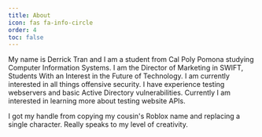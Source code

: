 ```yaml
---
title: About
icon: fas fa-info-circle
order: 4
toc: false
---
```


My name is Derrick Tran and I am a student from Cal Poly Pomona studying Computer Information Systems. I am the Director of Marketing in SWIFT, Students With an Interest in the Future of Technology. I am currently interested in all things offensive security. I have experience testing webservers and basic Active Directory vulnerabilities. Currently I am interested in learning more about testing website APIs.

I got my handle from copying my cousin's Roblox name and replacing a single character. Really speaks to my level of creativity.